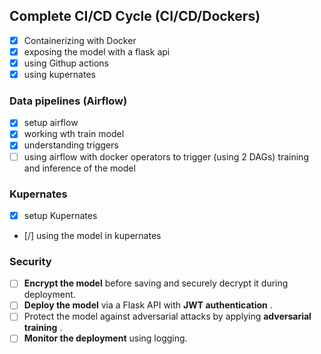## Complete CI/CD Cycle (CI/CD/Dockers)
- [x] Containerizing with Docker
- [x] exposing the model with a flask api
- [x] using Githup actions
- [x] using kupernates

### Data pipelines (Airflow)
- [x] setup airflow
- [x] working wth train model
- [x] understanding triggers
- [ ] using airflow with docker operators to trigger (using 2 DAGs) training and inference of the model 

### Kupernates
- [x] setup Kupernates
- [/] using the model in kupernates


### Security
* [ ] **Encrypt the model** before saving and securely decrypt it during deployment.
* [ ] **Deploy the model** via a Flask API with  **JWT authentication** .
* [ ] Protect the model against adversarial attacks by applying  **adversarial training** .
* [ ] **Monitor the deployment** using logging.
